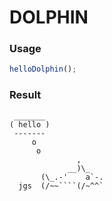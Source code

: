 
DOLPHIN
===

### Usage

```js
helloDolphin();
```

### Result

```
 _______
( hello )
 -------
     o
      o
               ,
             __)\_
       (\_.-'    a`-.
  jgs  (/~~````(/~^^`

```
    